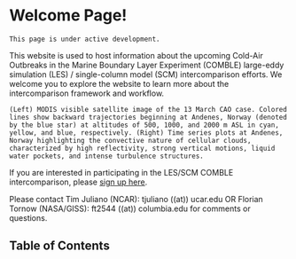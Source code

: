 Welcome Page!
===================================

```{note}
This page is under active development.
```

This website is used to host information about the upcoming Cold-Air Outbreaks in the Marine Boundary Layer Experiment (COMBLE) large-eddy simulation (LES) / single-column model (SCM) intercomparison efforts. We welcome you to explore the website to learn more about the intercomparison framework and workflow.

```{figure} 13march_case_overview.png
(Left) MODIS visible satellite image of the 13 March CAO case. Colored lines show backward trajectories beginning at Andenes, Norway (denoted by the blue star) at altitudes of 500, 1000, and 2000 m ASL in cyan, yellow, and blue, respectively. (Right) Time series plots at Andenes, Norway highlighting the convective nature of cellular clouds, characterized by high reflectivity, strong vertical motions, liquid water pockets, and intense turbulence structures. 
```

If you are interested in participating in the LES/SCM COMBLE intercomparison, please [sign up here](https://docs.google.com/spreadsheets/d/1h0BDDCCJTfIsdvHHNFyA17bpsNAL7405GG69IkC8qJs/edit?usp=sharing).

Please contact Tim Juliano (NCAR): tjuliano ((at)) ucar.edu OR Florian Tornow (NASA/GISS): ft2544 ((at)) columbia.edu for comments or questions.

## Table of Contents

```{tableofcontents}
```
  
